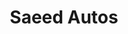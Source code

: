 ---
title: "Saeed Autos"
url: /karachi/saeed-autos-xxcr-7vx-sector-16-b-gulshan-e-ahbab/
shop: motorcycle
---